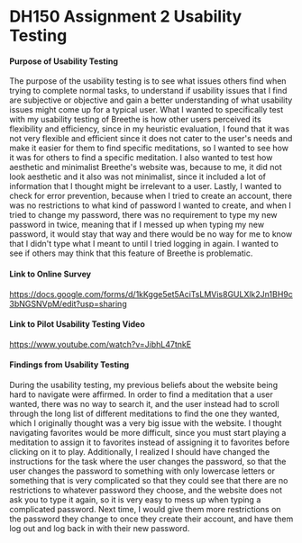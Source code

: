 # DH150 Assignment 2 Usability Testing 

#### Purpose of Usability Testing

The purpose of the usability testing is to see what issues others find when trying to complete normal tasks, to understand if usability issues that I find are subjective or objective and gain a better understanding of what usability issues might come up for a typical user. What I wanted to specifically test with my usability testing of Breethe is how other users perceived its flexibility and efficiency, since in my heuristic evaluation, I found that it was not very flexible and efficient since it does not cater to the user's needs and make it easier for them to find specific meditations, so I wanted to see how it was for others to find a specific meditation. I also wanted to test how aesthetic and minimalist Breethe's website was, because to me, it did not look aesthetic and it also was not minimalist, since it included a lot of information that I thought might be irrelevant to a user. Lastly, I wanted to check for error prevention, because when I tried to create an account, there was no restrictions to what kind of password I wanted to create, and when I tried to change my password, there was no requirement to type my new password in twice, meaning that if I messed up when typing my new password, it would stay that way and there would be no way for me to know that I didn't type what I meant to until I tried logging in again. I wanted to see if others may think that this feature of Breethe is problematic.

#### Link to Online Survey

https://docs.google.com/forms/d/1kKgge5et5AciTsLMVis8GULXlk2Jn1BH9c3bNGSNVpM/edit?usp=sharing

#### Link to Pilot Usability Testing Video

https://www.youtube.com/watch?v=JibhL47tnkE

#### Findings from Usability Testing

During the usability testing, my previous beliefs about the website being hard to navigate were affirmed. In order to find a meditation that a user wanted, there was no way to search it, and the user instead had to scroll through the long list of different meditations to find the one they wanted, which I originally thought was a very big issue with the website. I thought navigating favorites would be more difficult, since you must start playing a meditation to assign it to favorites instead of assigning it to favorites before clicking on it to play. Additionally, I realized I should have changed the instructions for the task where the user changes the password, so that the user changes the password to something with only lowercase letters or something that is very complicated so that they could see that there are no restrictions to whatever password they choose, and the website does not ask you to type it again, so it is very easy to mess up when typing a complicated password. Next time, I would give them more restrictions on the password they change to once they create their account, and have them log out and log back in with their new password.



